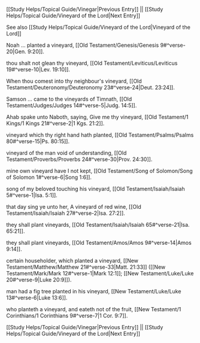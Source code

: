 [[Study Helps/Topical Guide/Vinegar|Previous Entry]]  ||  [[Study Helps/Topical Guide/Vineyard of the Lord|Next Entry]]

 See also [[Study Helps/Topical Guide/Vineyard of the Lord|Vineyard of the Lord]]

 Noah ... planted a vineyard, [[Old Testament/Genesis/Genesis 9#^verse-20|Gen. 9:20]].

 thou shalt not glean thy vineyard, [[Old Testament/Leviticus/Leviticus 19#^verse-10|Lev. 19:10]].

 When thou comest into thy neighbour's vineyard, [[Old Testament/Deuteronomy/Deuteronomy 23#^verse-24|Deut. 23:24]].

 Samson ... came to the vineyards of Timnath, [[Old Testament/Judges/Judges 14#^verse-5|Judg. 14:5]].

 Ahab spake unto Naboth, saying, Give me thy vineyard, [[Old Testament/1 Kings/1 Kings 21#^verse-2|1 Kgs. 21:2]].

 vineyard which thy right hand hath planted, [[Old Testament/Psalms/Psalms 80#^verse-15|Ps. 80:15]].

 vineyard of the man void of understanding, [[Old Testament/Proverbs/Proverbs 24#^verse-30|Prov. 24:30]].

 mine own vineyard have I not kept, [[Old Testament/Song of Solomon/Song of Solomon 1#^verse-6|Song 1:6]].

 song of my beloved touching his vineyard, [[Old Testament/Isaiah/Isaiah 5#^verse-1|Isa. 5:1]].

 that day sing ye unto her, A vineyard of red wine, [[Old Testament/Isaiah/Isaiah 27#^verse-2|Isa. 27:2]].

 they shall plant vineyards, [[Old Testament/Isaiah/Isaiah 65#^verse-21|Isa. 65:21]].

 they shall plant vineyards, [[Old Testament/Amos/Amos 9#^verse-14|Amos 9:14]].

 certain householder, which planted a vineyard, [[New Testament/Matthew/Matthew 21#^verse-33|Matt. 21:33]] ([[New Testament/Mark/Mark 12#^verse-1|Mark 12:1]]; [[New Testament/Luke/Luke 20#^verse-9|Luke 20:9]]).

 man had a fig tree planted in his vineyard, [[New Testament/Luke/Luke 13#^verse-6|Luke 13:6]].

 who planteth a vineyard, and eateth not of the fruit, [[New Testament/1 Corinthians/1 Corinthians 9#^verse-7|1 Cor. 9:7]].

[[Study Helps/Topical Guide/Vinegar|Previous Entry]]  ||  [[Study Helps/Topical Guide/Vineyard of the Lord|Next Entry]]